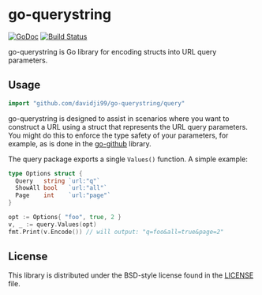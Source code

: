 # go-querystring #

[![GoDoc](https://godoc.org/github.com/google/go-querystring/query?status.svg)](https://godoc.org/github.com/google/go-querystring/query) [![Build Status](https://travis-ci.org/google/go-querystring.svg?branch=master)](https://travis-ci.org/google/go-querystring)

go-querystring is Go library for encoding structs into URL query parameters.

## Usage ##

```go
import "github.com/davidji99/go-querystring/query"
```

go-querystring is designed to assist in scenarios where you want to construct a
URL using a struct that represents the URL query parameters.  You might do this
to enforce the type safety of your parameters, for example, as is done in the
[go-github][] library.

The query package exports a single `Values()` function.  A simple example:

```go
type Options struct {
  Query   string `url:"q"`
  ShowAll bool   `url:"all"`
  Page    int    `url:"page"`
}

opt := Options{ "foo", true, 2 }
v, _ := query.Values(opt)
fmt.Print(v.Encode()) // will output: "q=foo&all=true&page=2"
```

[go-github]: https://github.com/google/go-github/commit/994f6f8405f052a117d2d0b500054341048fbb08

## License ##

This library is distributed under the BSD-style license found in the [LICENSE](./LICENSE)
file.
